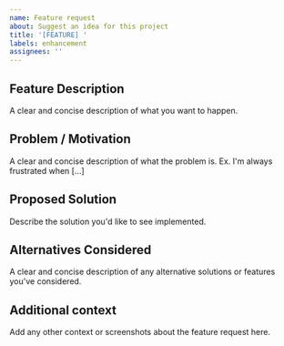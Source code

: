 ```yaml
---
name: Feature request
about: Suggest an idea for this project
title: '[FEATURE] '
labels: enhancement
assignees: ''
---
```


## Feature Description
A clear and concise description of what you want to happen.

## Problem / Motivation
A clear and concise description of what the problem is. Ex. I'm always frustrated when [...]

## Proposed Solution
Describe the solution you'd like to see implemented.

## Alternatives Considered
A clear and concise description of any alternative solutions or features you've considered.

## Additional context
Add any other context or screenshots about the feature request here.